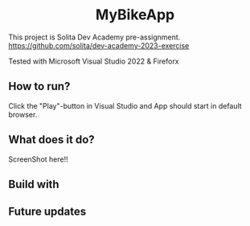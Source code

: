 <h1 align="center">MyBikeApp</h1>

This project is Solita Dev Academy pre-assignment.
https://github.com/solita/dev-academy-2023-exercise

Tested with Microsoft Visual Studio 2022 & Fireforx

<h2> How to run? </h2>

Click the "Play"-button in Visual Studio and App should start in default browser.

<h2> What does it do? </h2>

ScreenShot here!!

<h2> Build with </h2>


<h2> Future updates </h2>

